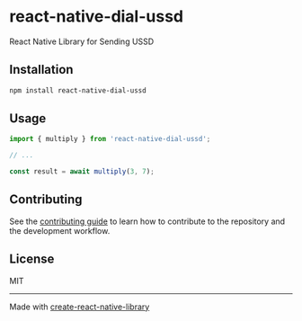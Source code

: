 # react-native-dial-ussd

React Native Library for Sending USSD

## Installation

```sh
npm install react-native-dial-ussd
```

## Usage


```js
import { multiply } from 'react-native-dial-ussd';

// ...

const result = await multiply(3, 7);
```


## Contributing

See the [contributing guide](CONTRIBUTING.md) to learn how to contribute to the repository and the development workflow.

## License

MIT

---

Made with [create-react-native-library](https://github.com/callstack/react-native-builder-bob)
